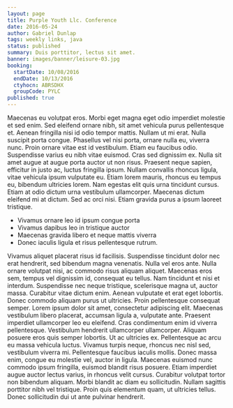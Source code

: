 ```yaml
---
layout: page
title: Purple Youth Llc. Conference
date: 2016-05-24
author: Gabriel Dunlap
tags: weekly links, java
status: published
summary: Duis porttitor, lectus sit amet.
banner: images/banner/leisure-03.jpg
booking:
  startDate: 10/08/2016
  endDate: 10/13/2016
  ctyhocn: ABRSDHX
  groupCode: PYLC
published: true
---
```

Maecenas eu volutpat eros. Morbi eget magna eget odio imperdiet molestie et sed enim. Sed eleifend ornare nibh, sit amet vehicula purus pellentesque et. Aenean fringilla nisi id odio tempor mattis. Nullam ut mi erat. Nulla suscipit porta congue. Phasellus vel nisi porta, ornare nulla eu, viverra nunc.
Proin ornare vitae est id vestibulum. Etiam eu faucibus odio. Suspendisse varius eu nibh vitae euismod. Cras sed dignissim ex. Nulla sit amet augue at augue porta auctor ut non risus. Praesent neque sapien, efficitur in justo ac, luctus fringilla ipsum. Nullam convallis rhoncus ligula, vitae vehicula ipsum vulputate eu. Etiam lorem mauris, rhoncus eu tempus eu, bibendum ultricies lorem. Nam egestas elit quis urna tincidunt cursus. Etiam at odio dictum urna vestibulum ullamcorper. Maecenas dictum eleifend mi at dictum. Sed ac orci nisi. Etiam gravida purus a ipsum laoreet tristique.

* Vivamus ornare leo id ipsum congue porta
* Vivamus dapibus leo in tristique auctor
* Maecenas gravida libero et neque mattis viverra
* Donec iaculis ligula et risus pellentesque rutrum.

Vivamus aliquet placerat risus id facilisis. Suspendisse tincidunt dolor nec erat hendrerit, sed bibendum magna venenatis. Nulla vel eros ante. Nulla ornare volutpat nisi, ac commodo risus aliquam aliquet. Maecenas eros sem, tempus vel dignissim id, consequat eu tellus. Nam tincidunt et nisi et interdum. Suspendisse nec neque tristique, scelerisque magna ut, auctor massa. Curabitur vitae dictum enim. Aenean vulputate et erat eget lobortis. Donec commodo aliquam purus ut ultricies. Proin pellentesque consequat semper. Lorem ipsum dolor sit amet, consectetur adipiscing elit. Maecenas vestibulum libero placerat, accumsan ligula a, vulputate ante. Praesent imperdiet ullamcorper leo eu eleifend. Cras condimentum enim id viverra pellentesque.
Vestibulum hendrerit ullamcorper ullamcorper. Aliquam posuere eros quis semper lobortis. Ut ac ultricies ex. Pellentesque ac arcu eu massa vehicula luctus. Vivamus turpis neque, rhoncus nec nisl sed, vestibulum viverra mi. Pellentesque faucibus iaculis mollis. Donec massa enim, congue eu molestie vel, auctor in ligula. Maecenas euismod nunc commodo ipsum fringilla, euismod blandit risus posuere. Etiam imperdiet augue auctor lectus varius, in rhoncus velit cursus. Curabitur volutpat tortor non bibendum aliquam. Morbi blandit ac diam eu sollicitudin. Nullam sagittis porttitor nibh vel tristique. Proin quis elementum quam, ut ultricies tellus. Donec sollicitudin dui ut ante pulvinar hendrerit.
